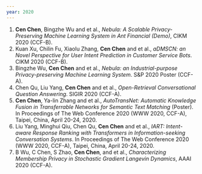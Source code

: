 ```yaml
---
year: 2020
---
```


1. **Cen Chen**,  Bingzhe Wu and et al., *Nebula: A Scalable Privacy-Preserving Machine Learning System in Ant Financial (Demo)*, CIKM 2020 (CCF-B).
1. Kuan Xu, Chilin Fu, Xiaolu Zhang, **Cen Chen** and et al., *aDMSCN: an Novel Perspective for User Intent Prediction in Customer Service Bots*. CIKM 2020 (CCF-B).
1. Bingzhe Wu, **Cen Chen** and et al., *Nebula: an Industrial-purpose Privacy-preserving Machine Learning System*. S&P 2020 Poster (CCF-A).
1. Chen Qu, Liu Yang, **Cen Chen** and et al., *Open-Retrieval Conversational Question Answering*. SIGIR 2020 (CCF-A).
1. **Cen Chen**,  Ya-lin Zhang and et al., *AutoTransNet: Automatic Knowledge Fusion in Transferrable Networks for Semantic Text Matching* (Poster). In Proceedings of The Web Conference 2020 (WWW 2020, CCF-A), Taipei, China, April 20-24, 2020.
1. Liu Yang, Minghui Qiu, Chen Qu, **Cen Chen** and et al., *IART: Intent-aware Response Ranking with Transformers in Information-seeking Conversation Systems*. In Proceedings of The Web Conference 2020 (WWW 2020, CCF-A), Taipei, China, April 20-24, 2020.
1. B Wu, C Chen, S Zhao, **Cen Chen**, and et al., *Characterizing Membership Privacy in Stochastic Gradient Langevin Dynamics*, AAAI 2020 (CCF-A).